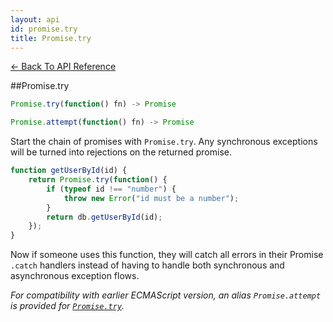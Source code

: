 ```yaml
---
layout: api
id: promise.try
title: Promise.try
---
```



[← Back To API Reference](/docs/api-reference.html)
<div class="api-code-section"><markdown>
##Promise.try

```js
Promise.try(function() fn) -> Promise
```
```js
Promise.attempt(function() fn) -> Promise
```


Start the chain of promises with `Promise.try`. Any synchronous exceptions will be turned into rejections on the returned promise.

```js
function getUserById(id) {
    return Promise.try(function() {
        if (typeof id !== "number") {
            throw new Error("id must be a number");
        }
        return db.getUserById(id);
    });
}
```

Now if someone uses this function, they will catch all errors in their Promise `.catch` handlers instead of having to handle both synchronous and asynchronous exception flows.

*For compatibility with earlier ECMAScript version, an alias `Promise.attempt` is provided for [`Promise.try`](.).*
</markdown></div>
